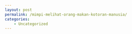 ```yaml
---
layout: post
permalink: /mimpi-melihat-orang-makan-kotoran-manusia/
categories:
    - Uncategorized
---
```


